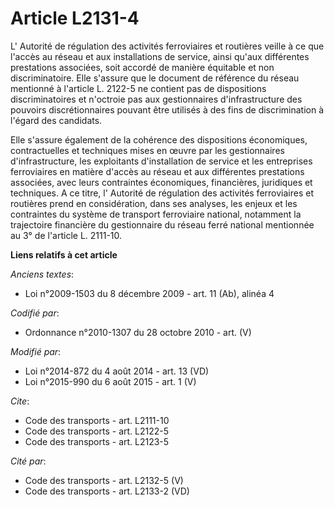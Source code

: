 # Article L2131-4

L'     Autorité de régulation des activités ferroviaires et routières  veille à ce que l'accès au réseau et aux installations
de service, ainsi qu'aux différentes prestations associées, soit accordé de manière équitable et non discriminatoire. Elle
s'assure que le document de référence du réseau mentionné à l'article L. 2122-5 ne contient pas de dispositions
discriminatoires et n'octroie pas aux gestionnaires d'infrastructure des pouvoirs discrétionnaires pouvant être utilisés à
des fins de discrimination à l'égard des candidats. 

Elle s'assure également de la cohérence des dispositions économiques, contractuelles et techniques mises en œuvre par les
gestionnaires d'infrastructure, les exploitants d'installation de service et les entreprises ferroviaires en matière d'accès
au réseau et aux différentes prestations associées, avec leurs contraintes économiques, financières, juridiques et
techniques. A ce titre, l'     Autorité de régulation des activités ferroviaires et routières  prend en considération, dans
ses analyses, les enjeux et les contraintes du système de transport ferroviaire national, notamment la trajectoire financière
du gestionnaire du réseau ferré national mentionnée au 3° de l'article L. 2111-10.

**Liens relatifs à cet article**

_Anciens textes_:

  - Loi n°2009-1503 du 8 décembre 2009 - art. 11 (Ab), alinéa 4

_Codifié par_:

  - Ordonnance n°2010-1307 du 28 octobre 2010 - art. (V)

_Modifié par_:

  - Loi n°2014-872 du 4 août 2014 - art. 13 (VD)
  - Loi n°2015-990 du 6 août 2015 - art. 1 (V)

_Cite_:

  - Code des transports - art. L2111-10
  - Code des transports - art. L2122-5
  - Code des transports - art. L2123-5

_Cité par_:

  - Code des transports - art. L2132-5 (V)
  - Code des transports - art. L2133-2 (VD)
